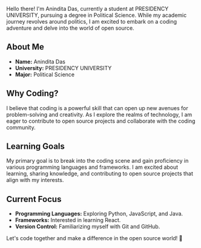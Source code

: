 
Hello there! 
I'm Anindita Das, currently a student at PRESIDENCY UNIVERSITY, pursuing a degree in Political Science.
While my academic journey revolves around politics, I am excited to embark on a coding adventure and delve into the world of open source.

## About Me
- **Name:** Anindita Das
- **University:** PRESIDENCY UNIVERSITY
- **Major:** Political Science

## Why Coding?
I believe that coding is a powerful skill that can open up new avenues for problem-solving and creativity. As I explore the realms of technology, I am eager to contribute to open source projects and collaborate with the coding community.

## Learning Goals
My primary goal is to break into the coding scene and gain proficiency in various programming languages and frameworks. 
I am excited about learning, sharing knowledge, and contributing to open source projects that align with my interests.

## Current Focus
- **Programming Languages:** Exploring Python, JavaScript, and Java.
- **Frameworks:** Interested in learning React.
- **Version Control:** Familiarizing myself with Git and GitHub.

Let's code together and make a difference in the open source world! 🚀
